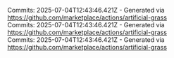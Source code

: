 Commits: 2025-07-04T12:43:46.421Z - Generated via https://github.com/marketplace/actions/artificial-grass
<br>
Commits: 2025-07-04T12:43:46.421Z - Generated via https://github.com/marketplace/actions/artificial-grass
<br>
Commits: 2025-07-04T12:43:46.421Z - Generated via https://github.com/marketplace/actions/artificial-grass
<br>
